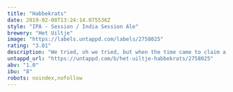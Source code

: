 ```yaml
---
title: "Habbekrats"
date: 2019-02-08T13:24:14.075536Z
style: "IPA - Session / India Session Ale"
brewery: "Het Uiltje"
image: "https://labels.untappd.com/labels/2758025"
rating: "3.01"
description: "We tried, oh we tried, but when the time came to claim a name for this low-threshold session IPA, the first word to pop into our heads was Habbekrats. A beautiful Dutch word that trembles off the tongue like poetry, no? We thought so! In our wonderful guttural dialect it means pittance, which perfectly captures the ridiculously low 1%-ness of this citrusy no-nonsense IPA. You’ll thank us for that tomorrow."
untappd_url: "https://untappd.com/b/het-uiltje-habbekrats/2758025"
abv: "1.0"
ibu: "8"
robots: noindex,nofollow
---
```

